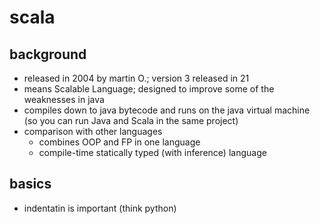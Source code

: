 # scala

## background

- released in 2004 by martin O.; version 3 released in 21
- means Scalable Language; designed to improve some of the weaknesses in java
- compiles down to java bytecode and runs on the java virtual machine (so you can run Java and Scala in the same project)
- comparison with other languages
  - combines OOP and FP in one language
  - compile-time statically typed (with inference) language

## basics

- indentatin is important (think python)
